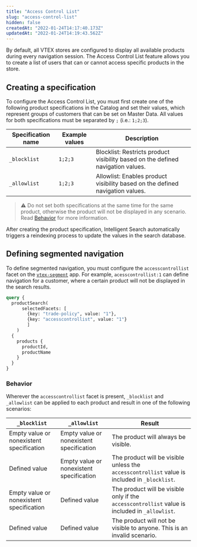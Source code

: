 ```yaml
---
title: "Access Control List"
slug: "access-control-list"
hidden: false
createdAt: "2022-01-24T14:17:40.173Z"
updatedAt: "2022-01-24T14:19:43.562Z"
---
```


By default, all VTEX stores are configured to display all available products during every navigation session. The Access Control List feature allows you to create a list of users that can or cannot access specific products in the store.
 
## Creating a specification

To configure the Access Control List, you must first create one of the following product specifications in the Catalog and set their values, which represent groups of customers that can be set on Master Data. All values for both specifications must be separated by `;` (i.e.: `1;2;3`).

| Specification name | Example values | Description |
|-|-|-|
|`_blocklist`| `1;2;3` | Blocklist: Restricts product visibility based on the defined navigation values. |
|`_allowlist` | `1;2;3` | Allowlist: Enables product visibility based on the defined navigation values. |

>⚠️ Do not set both specifications at the same time for the same product, otherwise the product will not be displayed in any scenario. Read [Behavior](#behavior) for more information.

After creating the product specification, Intelligent Search automatically triggers a reindexing process to update the values in the search database.

## Defining segmented navigation

To define segmented navigation, you must configure the `accesscontrollist` facet on the [`vtex-segment`](https://developers.vtex.com/docs/guides/vtex-io-documentation-segmenting-the-search-result) app. For example, `acesscontrollist:1` can define navigation for a customer, where a certain product will not be displayed in the search results.

```graphql
query {
  productSearch(
      selectedFacets: [
        {key: "trade-policy", value: "1"},
        {key: "accesscontrollist", value: "1"}
        ]
    )
  {
    products {
      productId,
      productName
    }
  }
}
```

### Behavior

Wherever the `accesscontrollist` facet is present, `_blocklist` and `_allowlist` can be applied to each product and result in one of the following scenarios:

| `_blocklist` | `_allowlist` | Result |
|-|-|-|
| Empty value or nonexistent specification | Empty value or nonexistent specification | The product will always be visible. |
| Defined value | Empty value or nonexistent specification | The product will be visible unless the `accesscontrollist` value is included in `_blocklist`. |
| Empty value or nonexistent specification | Defined value | The product will be visible only if the `accesscontrollist` value is included in `_allowlist`. |
| Defined value | Defined value | The product will not be visible to anyone. This is an invalid scenario. |
